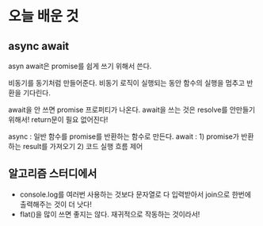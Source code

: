 # 오늘 배운 것

## async await
asyn await은 promise를 쉽게 쓰기 위해서 쓴다.

비동기를 동기처럼 만들어준다. 비동기 로직이 실행되는 동안 함수의 실행을 멈추고 반환을 기다린다.

await을 안 쓰면 promise 프로퍼티가 나온다.
await을 쓰는 것은 resolve를 안만들기 위해서! 
return문이 필요 없어진다!

async : 일반 함수를 promise를 반환하는 함수로 만든다.
await : 1) promise가 반환하는 result를 가져오기  2) 코드 실행 흐름 제어

## 알고리즘 스터디에서
- console.log를 여러번 사용하는 것보다 문자열로 다 입력받아서 join으로 한번에 출력해주는 것이 더 낫다!
- flat()을 많이 쓰면 좋지는 않다. 재귀적으로 작동하는 것이라서!
